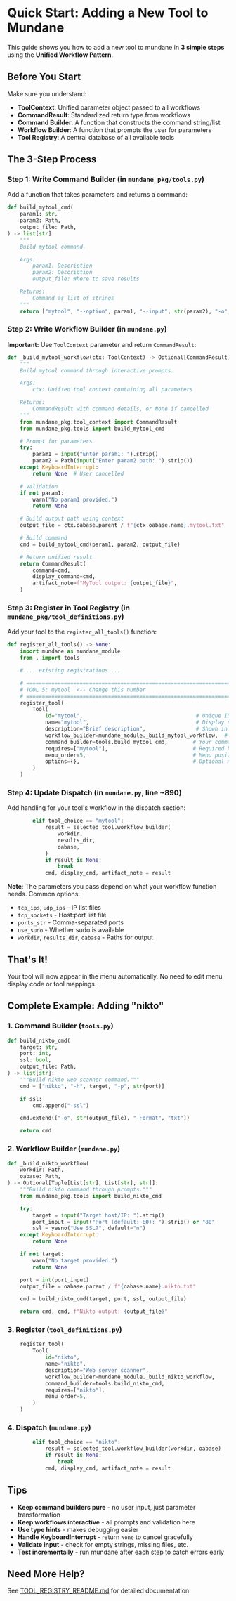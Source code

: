 # Quick Start: Adding a New Tool to Mundane

This guide shows you how to add a new tool to mundane in **3 simple steps** using the **Unified Workflow Pattern**.

## Before You Start

Make sure you understand:
- **ToolContext**: Unified parameter object passed to all workflows
- **CommandResult**: Standardized return type from workflows
- **Command Builder**: A function that constructs the command string/list
- **Workflow Builder**: A function that prompts the user for parameters
- **Tool Registry**: A central database of all available tools

## The 3-Step Process

### Step 1: Write Command Builder (in `mundane_pkg/tools.py`)

Add a function that takes parameters and returns a command:

```python
def build_mytool_cmd(
    param1: str,
    param2: Path,
    output_file: Path,
) -> list[str]:
    """
    Build mytool command.

    Args:
        param1: Description
        param2: Description
        output_file: Where to save results

    Returns:
        Command as list of strings
    """
    return ["mytool", "--option", param1, "--input", str(param2), "-o", str(output_file)]
```

### Step 2: Write Workflow Builder (in `mundane.py`)

**Important:** Use `ToolContext` parameter and return `CommandResult`:

```python
def _build_mytool_workflow(ctx: ToolContext) -> Optional[CommandResult]:
    """
    Build mytool command through interactive prompts.

    Args:
        ctx: Unified tool context containing all parameters

    Returns:
        CommandResult with command details, or None if cancelled
    """
    from mundane_pkg.tool_context import CommandResult
    from mundane_pkg.tools import build_mytool_cmd

    # Prompt for parameters
    try:
        param1 = input("Enter param1: ").strip()
        param2 = Path(input("Enter param2 path: ").strip())
    except KeyboardInterrupt:
        return None  # User cancelled

    # Validation
    if not param1:
        warn("No param1 provided.")
        return None

    # Build output path using context
    output_file = ctx.oabase.parent / f"{ctx.oabase.name}.mytool.txt"

    # Build command
    cmd = build_mytool_cmd(param1, param2, output_file)

    # Return unified result
    return CommandResult(
        command=cmd,
        display_command=cmd,
        artifact_note=f"MyTool output: {output_file}",
    )
```

### Step 3: Register in Tool Registry (in `mundane_pkg/tool_definitions.py`)

Add your tool to the `register_all_tools()` function:

```python
def register_all_tools() -> None:
    import mundane as mundane_module
    from . import tools

    # ... existing registrations ...

    # ========================================================================
    # TOOL 5: mytool  <-- Change this number
    # ========================================================================
    register_tool(
        Tool(
            id="mytool",                                    # Unique ID (lowercase)
            name="mytool",                                  # Display name
            description="Brief description",                # Shown in menu
            workflow_builder=mundane_module._build_mytool_workflow,  # Your workflow function
            command_builder=tools.build_mytool_cmd,        # Your command builder
            requires=["mytool"],                           # Required binaries
            menu_order=5,                                  # Menu position (1-based)
            options={},                                    # Optional metadata
        )
    )
```

### Step 4: Update Dispatch (in `mundane.py`, line ~890)

Add handling for your tool's workflow in the dispatch section:

```python
        elif tool_choice == "mytool":
            result = selected_tool.workflow_builder(
                workdir,
                results_dir,
                oabase,
            )
            if result is None:
                break
            cmd, display_cmd, artifact_note = result
```

**Note**: The parameters you pass depend on what your workflow function needs. Common options:
- `tcp_ips`, `udp_ips` - IP list files
- `tcp_sockets` - Host:port list file
- `ports_str` - Comma-separated ports
- `use_sudo` - Whether sudo is available
- `workdir`, `results_dir`, `oabase` - Paths for output

## That's It!

Your tool will now appear in the menu automatically. No need to edit menu display code or tool mappings.

## Complete Example: Adding "nikto"

### 1. Command Builder (`tools.py`)

```python
def build_nikto_cmd(
    target: str,
    port: int,
    ssl: bool,
    output_file: Path,
) -> list[str]:
    """Build nikto web scanner command."""
    cmd = ["nikto", "-h", target, "-p", str(port)]

    if ssl:
        cmd.append("-ssl")

    cmd.extend(["-o", str(output_file), "-Format", "txt"])

    return cmd
```

### 2. Workflow Builder (`mundane.py`)

```python
def _build_nikto_workflow(
    workdir: Path,
    oabase: Path,
) -> Optional[Tuple[List[str], List[str], str]]:
    """Build nikto command through prompts."""
    from mundane_pkg.tools import build_nikto_cmd

    try:
        target = input("Target host/IP: ").strip()
        port_input = input("Port (default: 80): ").strip() or "80"
        ssl = yesno("Use SSL?", default="n")
    except KeyboardInterrupt:
        return None

    if not target:
        warn("No target provided.")
        return None

    port = int(port_input)
    output_file = oabase.parent / f"{oabase.name}.nikto.txt"

    cmd = build_nikto_cmd(target, port, ssl, output_file)

    return cmd, cmd, f"Nikto output: {output_file}"
```

### 3. Register (`tool_definitions.py`)

```python
    register_tool(
        Tool(
            id="nikto",
            name="nikto",
            description="Web server scanner",
            workflow_builder=mundane_module._build_nikto_workflow,
            command_builder=tools.build_nikto_cmd,
            requires=["nikto"],
            menu_order=5,
        )
    )
```

### 4. Dispatch (`mundane.py`)

```python
        elif tool_choice == "nikto":
            result = selected_tool.workflow_builder(workdir, oabase)
            if result is None:
                break
            cmd, display_cmd, artifact_note = result
```

## Tips

- **Keep command builders pure** - no user input, just parameter transformation
- **Keep workflows interactive** - all prompts and validation here
- **Use type hints** - makes debugging easier
- **Handle KeyboardInterrupt** - return `None` to cancel gracefully
- **Validate input** - check for empty strings, missing files, etc.
- **Test incrementally** - run mundane after each step to catch errors early

## Need More Help?

See [TOOL_REGISTRY_README.md](mundane_pkg/TOOL_REGISTRY_README.md) for detailed documentation.
